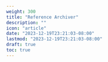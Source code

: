 ```yaml
---
weight: 300
title: "Reference Archiver"
description: ""
icon: "article"
date: "2023-12-19T23:21:03-08:00"
lastmod: "2023-12-19T23:21:03-08:00"
draft: true
toc: true
---
```


